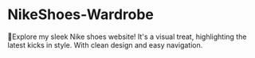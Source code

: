 # NikeShoes-Wardrobe
👟Explore my sleek Nike shoes website! It's a visual treat, highlighting the latest kicks in style. With clean design and easy navigation.
